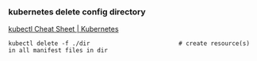 ### kubernetes delete config directory


[kubectl Cheat Sheet | Kubernetes](https://kubernetes.io/docs/reference/kubectl/cheatsheet/#deleting-resources "kubectl Cheat Sheet | Kubernetes")




```
kubectl delete -f ./dir                         # create resource(s) in all manifest files in dir

```
